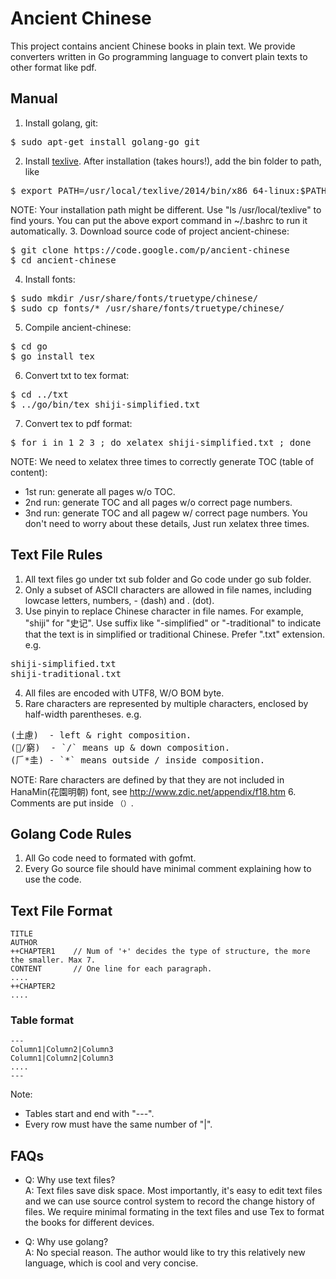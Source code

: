 # Ancient Chinese
This project contains ancient Chinese books in plain text. We provide converters written in Go programming language to convert plain texts to other format like pdf.


## Manual
1. Install golang, git:
<pre>
$ sudo apt-get install golang-go git
</pre>
2. Install [texlive](https://www.tug.org/texlive/acquire-netinstall.html). After installation (takes hours!), add the bin folder to path, like
<pre>
$ export PATH=/usr/local/texlive/2014/bin/x86_64-linux:$PATH
</pre>
  NOTE: Your installation path might be different. Use "ls /usr/local/texlive" to find yours. You can put the above export command in ~/.bashrc to run it automatically.
3. Download source code of project ancient-chinese:
<pre>
$ git clone https://code.google.com/p/ancient-chinese
$ cd ancient-chinese
</pre>
4. Install fonts: 
<pre>
$ sudo mkdir /usr/share/fonts/truetype/chinese/
$ sudo cp fonts/* /usr/share/fonts/truetype/chinese/
</pre>
5. Compile ancient-chinese:
<pre>
$ cd go
$ go install tex
</pre>
6. Convert txt to tex format:
<pre>
$ cd ../txt
$ ../go/bin/tex shiji-simplified.txt
</pre>
7. Convert tex to pdf format:
<pre>
$ for i in 1 2 3 ; do xelatex shiji-simplified.txt ; done
</pre>
  NOTE: We need to xelatex three times to correctly generate TOC (table of content):
* 1st run: generate all pages w/o TOC.
* 2nd run: generate TOC and all pages w/o correct page numbers.
* 3nd run: generate TOC and all pagew w/ correct page numbers.
  You don't need to worry about these details, Just run xelatex three times.


## Text File Rules
1. All text files go under txt sub folder and Go code under go sub folder. 
2. Only a subset of ASCII characters are allowed in file names, including lowcase letters, numbers, - (dash) and . (dot). 
3. Use pinyin to replace Chinese character in file names. For example, "shiji" for "史记". Use suffix like "-simplified" or "-traditional" to indicate that the text is in simplified or traditional Chinese. Prefer ".txt" extension. e.g.
<pre>
shiji-simplified.txt
shiji-traditional.txt
</pre>
4. All files are encoded with UTF8, W/O BOM byte.
5. Rare characters are represented by multiple characters, enclosed by half-width parentheses. e.g.
<pre>
(土慮)  - left & right composition.
(/窮)  - `/` means up & down composition.
(𠂆*圭) - `*` means outside / inside composition.
</pre>
   NOTE: Rare characters are defined by that they are not included in HanaMin(花園明朝) font, see http://www.zdic.net/appendix/f18.htm 
6. Comments are put inside `（）`. 


## Golang Code Rules
1. All Go code need to formated with gofmt. 
2. Every Go source file should have minimal comment explaining how to use the code. 


## Text File Format
    TITLE 
    AUTHOR 
    ++CHAPTER1    // Num of '+' decides the type of structure, the more the smaller. Max 7. 
    CONTENT       // One line for each paragraph. 
    .... 
    ++CHAPTER2 
    ....

### Table format
    --- 
    Column1|Column2|Column3 
    Column1|Column2|Column3 
    .... 
    --- 
Note:
* Tables start and end with "---".
* Every row must have the same number of "|".


## FAQs
* Q: Why use text files?<br/>
  A: Text files save disk space. Most importantly, it's easy to edit text files and we can use source control system to record the change history of files. We require minimal formating in the text files and use Tex to format the books for different devices. 

* Q: Why use golang?<br/>
  A: No special reason. The author would like to try this relatively new language, which is cool and very concise. 
